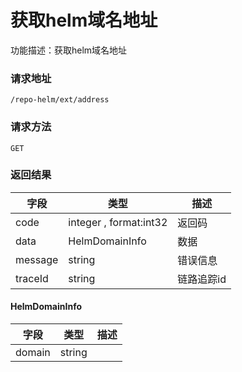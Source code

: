 # 获取helm域名地址
功能描述：获取helm域名地址

### 请求地址
```
/repo-helm/ext/address
```

### 请求方法
`GET`




### 返回结果
| 字段 | 类型 | 描述 |
| -------- | -------- | -------- |
| code     | integer , format:int32  | 返回码 |
| data     | HelmDomainInfo   | 数据 |
| message     | string   | 错误信息 |
| traceId     | string   | 链路追踪id |
#### HelmDomainInfo
| 字段 | 类型 | 描述 |
| -------- | -------- | -------- |
| domain     | string   |  |

